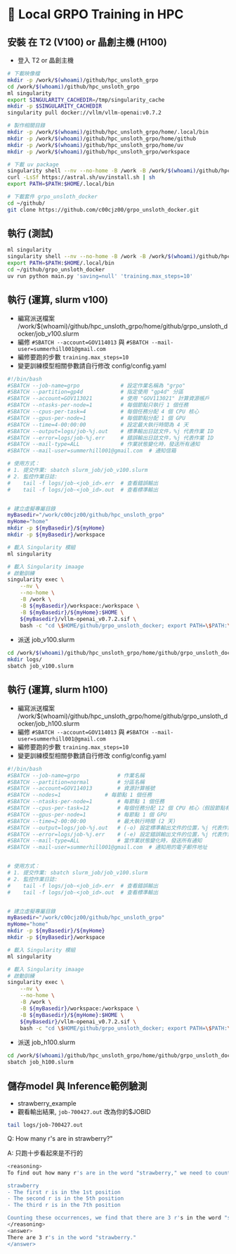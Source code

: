 # 🚀 Local GRPO Training in HPC

## 安裝 在 T2 (V100) or 晶創主機 (H100)
- 登入 T2 or  晶創主機
```bash
# 下載映像檔
mkdir -p /work/$(whoami)/github/hpc_unsloth_grpo
cd /work/$(whoami)/github/hpc_unsloth_grpo
ml singularity
export SINGULARITY_CACHEDIR=/tmp/singularity_cache
mkdir -p $SINGULARITY_CACHEDIR
singularity pull docker://vllm/vllm-openai:v0.7.2

# 製作相關目錄
mkdir -p /work/$(whoami)/github/hpc_unsloth_grpo/home/.local/bin
mkdir -p /work/$(whoami)/github/hpc_unsloth_grpo/home/github
mkdir -p /work/$(whoami)/github/hpc_unsloth_grpo/home/uv
mkdir -p /work/$(whoami)/github/hpc_unsloth_grpo/workspace

# 下載 uv package
singularity shell --nv --no-home -B /work -B /work/$(whoami)/github/hpc_unsloth_grpo/workspace:/workspace -B /work/$(whoami)/github/hpc_unsloth_grpo/home:$HOME  ./vllm-openai_v0.7.2.sif
curl -LsSf https://astral.sh/uv/install.sh | sh
export PATH=$PATH:$HOME/.local/bin

# 下載套件 grpo_unsloth_docker
cd ~/github/
git clone https://github.com/c00cjz00/grpo_unsloth_docker.git
```

## 執行 (測試)
```bash
ml singularity
singularity shell --nv --no-home -B /work -B /work/$(whoami)/github/hpc_unsloth_grpo/workspace:/workspace -B /work/$(whoami)/github/hpc_unsloth_grpo/home:$HOME  ./vllm-openai_v0.7.2.sif
export PATH=$PATH:$HOME/.local/bin
cd ~/github/grpo_unsloth_docker
uv run python main.py 'saving=null' 'training.max_steps=10'
```

## 執行 (運算, slurm v100)
- 編寫派送檔案  /work/$(whoami)/github/hpc_unsloth_grpo/home/github/grpo_unsloth_docker/job_v100.slurm
- 編修 ```#SBATCH --account=GOV114013```   與 ```#SBATCH --mail-user=summerhill001@gmail.com```
- 編修要跑的步數 ```training.max_steps=10```
- 變更訓練模型相關參數請自行修改 config/config.yaml
  
```bash
#!/bin/bash
#SBATCH --job-name=grpo             # 設定作業名稱為 "grpo"
#SBATCH --partition=gp4d            # 指定使用 "gp4d" 分區
#SBATCH --account=GOV113021         # 使用 "GOV113021" 計算資源帳戶
#SBATCH --ntasks-per-node=1         # 每個節點只執行 1 個任務
#SBATCH --cpus-per-task=4           # 每個任務分配 4 個 CPU 核心
#SBATCH --gpus-per-node=1           # 每個節點分配 1 個 GPU
#SBATCH --time=4-00:00:00           # 設定最大執行時間為 4 天
#SBATCH --output=logs/job-%j.out    # 標準輸出日誌文件，%j 代表作業 ID
#SBATCH --error=logs/job-%j.err     # 錯誤輸出日誌文件，%j 代表作業 ID
#SBATCH --mail-type=ALL             # 作業狀態變化時，發送所有通知
#SBATCH --mail-user=summerhill001@gmail.com  # 通知信箱

# 使用方式：
# 1. 提交作業: sbatch slurm_job/job_v100.slurm
# 2. 監控作業日誌: 
#    tail -f logs/job-<job_id>.err  # 查看錯誤輸出
#    tail -f logs/job-<job_id>.out  # 查看標準輸出


# 建立虛擬專屬目錄
myBasedir="/work/c00cjz00/github/hpc_unsloth_grpo"
myHome="home"
mkdir -p ${myBasedir}/${myHome}
mkdir -p ${myBasedir}/workspace

# 載入 Singularity 模組
ml singularity

# 載入 Singularity imaage
# 啟動訓練
singularity exec \
	--nv \
	--no-home \
	-B /work \
	-B ${myBasedir}/workspace:/workspace \
	-B ${myBasedir}/${myHome}:$HOME \
	${myBasedir}/vllm-openai_v0.7.2.sif \
	bash -c "cd \$HOME/github/grpo_unsloth_docker; export PATH=\$PATH:\$HOME/.local/bin; uv run python main.py 'saving=null' 'training.max_steps=10'"
```

- 派送 job_v100.slurm

```bash
cd /work/$(whoami)/github/hpc_unsloth_grpo/home/github/grpo_unsloth_docker
mkdir logs/
sbatch job_v100.slurm
```

## 執行 (運算, slurm h100)
- 編寫派送檔案  /work/$(whoami)/github/hpc_unsloth_grpo/home/github/grpo_unsloth_docker/job_h100.slurm
- 編修 ```#SBATCH --account=GOV114013```   與 ```#SBATCH --mail-user=summerhill001@gmail.com```
- 編修要跑的步數 ```training.max_steps=10```
- 變更訓練模型相關參數請自行修改 config/config.yaml

```bash
#!/bin/bash
#SBATCH --job-name=grpo            # 作業名稱
#SBATCH --partition=normal         # 分區名稱
#SBATCH --account=GOV114013        # 資源計算帳號
#SBATCH --nodes=1        	   # 每節點 1 個任務
#SBATCH --ntasks-per-node=1        # 每節點 1 個任務
#SBATCH --cpus-per-task=12         # 每個任務分配 12 個 CPU 核心（假設節點有足夠的核心）
#SBATCH --gpus-per-node=1          # 每節點 1 個 GPU
#SBATCH --time=2-00:00:00          # 最大執行時間 (2 天)
#SBATCH --output=logs/job-%j.out   # (-o) 設定標準輸出文件的位置，%j 代表作業 ID
#SBATCH --error=logs/job-%j.err    # (-e) 設定錯誤輸出文件的位置，%j 代表作業 ID
#SBATCH --mail-type=ALL            # 當作業狀態變化時，發送所有通知
#SBATCH --mail-user=summerhill001@gmail.com  # 通知用的電子郵件地址


# 使用方式：
# 1. 提交作業: sbatch slurm_job/job_v100.slurm
# 2. 監控作業日誌: 
#    tail -f logs/job-<job_id>.err  # 查看錯誤輸出
#    tail -f logs/job-<job_id>.out  # 查看標準輸出


# 建立虛擬專屬目錄
myBasedir="/work/c00cjz00/github/hpc_unsloth_grpo"
myHome="home"
mkdir -p ${myBasedir}/${myHome}
mkdir -p ${myBasedir}/workspace

# 載入 Singularity 模組
ml singularity

# 載入 Singularity imaage
# 啟動訓練
singularity exec \
	--nv \
	--no-home \
	-B /work \
	-B ${myBasedir}/workspace:/workspace \
	-B ${myBasedir}/${myHome}:$HOME \
	${myBasedir}/vllm-openai_v0.7.2.sif \
	bash -c "cd \$HOME/github/grpo_unsloth_docker; export PATH=\$PATH:\$HOME/.local/bin; uv run python main.py 'saving=null' 'training.max_steps=10'"
```

- 派送 job_h100.slurm

```bash
cd /work/$(whoami)/github/hpc_unsloth_grpo/home/github/grpo_unsloth_docker
sbatch job_h100.slurm
```

## 儲存model 與 Inference範例驗測
- strawberry_example
- 觀看輸出結果, ```job-700427.out``` 改為你的$JOBID
```bash
tail logs/job-700427.out
```

Q: How many r's are in strawberry?"

A:  只跑十步看起來是不行的
```bash
<reasoning>
To find out how many r's are in the word "strawberry," we need to count each occurrence of the letter r in the word. We can do this by examining each letter of the word individually:

strawberry
- The first r is in the 1st position
- The second r is in the 5th position
- The third r is in the 7th position

Counting these occurrences, we find that there are 3 r's in the word "strawberry."
</reasoning>
<answer>
There are 3 r's in the word "strawberry."
</answer>
```



